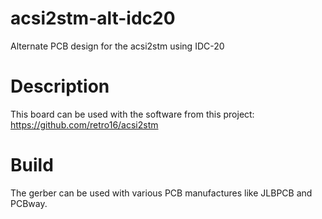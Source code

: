 # acsi2stm-alt-idc20
Alternate PCB design for the acsi2stm using IDC-20

# Description
This board can be used with the software from this project:
  https://github.com/retro16/acsi2stm

# Build
The gerber can be used with various PCB manufactures like JLBPCB and PCBway.

